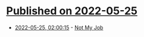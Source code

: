 # [Published on 2022-05-25](index.md)

* [2022-05-25, 02:00:15](https://news.ycombinator.com/item?id=31499802) - [Not My Job](https://blog.dbsmasher.com/2022/05/24/not-my-job.html)
